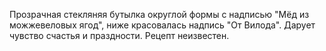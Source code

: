 Прозрачная стекляняя бутылка округлой формы с надписью "Мёд из можжевеловых ягод", ниже красовалась надпись "От Вилода". Дарует чувство счастья и праздности. Рецепт неизвестен.